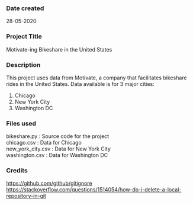### Date created
28-05-2020

### Project Title
Motivate-ing Bikeshare in the United States

### Description
This project uses data from Motivate, a company that facilitates bikeshare rides in the United States.
Data available is for 3 major cities:
1. Chicago
2. New York City
3. Washington DC

### Files used
bikeshare.py : Source code for the project  
chicago.csv : Data for Chicago  
new_york_city.csv : Data for New York City  
washington.csv : Data for Washington DC  

### Credits
https://github.com/github/gitignore
https://stackoverflow.com/questions/1514054/how-do-i-delete-a-local-repository-in-git